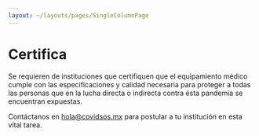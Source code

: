 ```yaml
---
layout: ~/layouts/pages/SingleColumnPage
---
```


# Certifica

Se requieren de instituciones que certifiquen que el equipamiento médico
 cumple con las especificaciones y calidad necesaria para proteger a todas
  las personas que en la lucha directa o indirecta contra ésta pandemia se
    encuentran expuestas.
 
Contáctanos en [hola@covidsos.mx](mailto:hola@covidsos.mx) para postular a tu
 institución en esta vital tarea.
